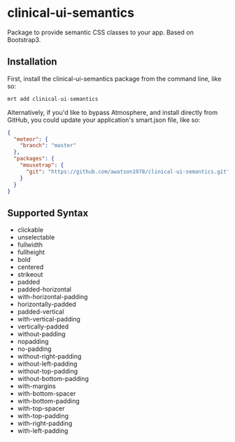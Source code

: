 clinical-ui-semantics
=========================

Package to provide semantic CSS classes to your app.  Based on Bootstrap3.  


## Installation

First, install the clinical-ui-semantics package from the command line, like so:

````js
mrt add clinical-ui-semantics
````

Alternatively, if you'd like to bypass Atmosphere, and install directly from GitHub, you could update your application's smart.json file, like so:

````json
{
  "meteor": {
    "branch": "master"
  },
  "packages": {
    "mousetrap": {
      "git": "https://github.com/awatson1978/clinical-ui-semantics.git"
    }
  }
}
````

## Supported Syntax  

- clickable
- unselectable
- fullwidth
- fullheight
- bold
- centered
- strikeout
- padded
- padded-horizontal
- with-horizontal-padding
- horizontally-padded
- padded-vertical
- with-vertical-padding
- vertically-padded
- without-padding
- nopadding
- no-padding
- without-right-padding
- without-left-padding
- without-top-padding
- without-bottom-padding
- with-margins
- with-bottom-spacer
- with-bottom-padding
- with-top-spacer
- with-top-padding
- with-right-padding
- with-left-padding
